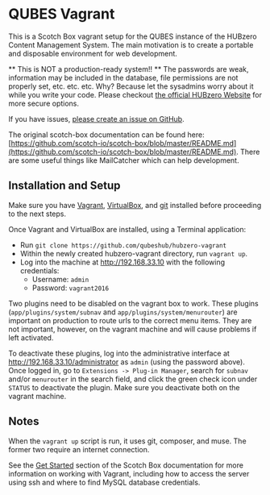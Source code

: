 QUBES Vagrant
===============
This is a Scotch Box vagrant setup for the QUBES instance of the HUBzero Content Management System. The main motivation is to create a portable and disposable environment for web development.

** This is NOT a production-ready system!! ** 
The passwords are weak, information may be included in the database, file permissions are not properly set, etc. etc. etc. Why? Because let the sysadmins worry about it while you write your code.
Please checkout [the official HUBzero Website](https://hubzero.org/download) for more secure options. 

If you have issues, [please create an issue on GitHub](https://github.com/hubzero/hubzero-vagrant/issues).

The original scotch-box documentation can be found here: [https://github.com/scotch-io/scotch-box/blob/master/README.md](https://github.com/scotch-io/scotch-box/blob/master/README.md). There are some useful things like MailCatcher which can help development.

## Installation and Setup
Make sure you have [Vagrant](https://www.vagrantup.com/downloads.html), [VirtualBox](https://www.virtualbox.org/wiki/Downloads), and [git](https://git-scm.com/book/en/v2/Getting-Started-Installing-Git) installed before proceeding to the next steps.

Once Vagrant and VirtualBox are installed, using a Terminal application:
- Run `git clone https://github.com/qubeshub/hubzero-vagrant`
- Within the newly created hubzero-vagrant directory, run `vagrant up`.
- Log into the machine at http://192.168.33.10 with the following credentials:
  - Username: `admin`
  - Password: `vagrant2016`

Two plugins need to be disabled on the vagrant box to work.  These plugins (`app/plugins/system/subnav` and `app/plugins/system/menurouter`) are important on production to route urls to the correct menu items.  They are not important, however, on the vagrant machine and will cause problems if left activated.

To deactivate these plugins, log into the administrative interface at http://192.168.33.10/administrator as `admin` (using the password above).  Once logged in, go to `Extensions -> Plug-in Manager`, search for `subnav` and/or `menurouter` in the search field, and click the green check icon under `STATUS` to deactivate the plugin.  Make sure you deactivate both on the vagrant machine.

## Notes
When the `vagrant up` script is run, it uses git, composer, and muse. The former two require an internet connection.

See the [Get Started](https://box.scotch.io/docs/) section of the Scotch Box documentation for more information on working with Vagrant, including how to access the server using ssh and where to find MySQL database credentials.